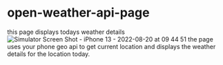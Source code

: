 
# open-weather-api-page
this page displays todays weather details
![Simulator Screen Shot - iPhone 13 - 2022-08-20 at 09 44 51](https://user-images.githubusercontent.com/82869130/185736880-725f2968-e17c-49d2-8bab-edab9721585b.png)
the page uses your phone geo api to get current location and displays the weather details for the location today.
